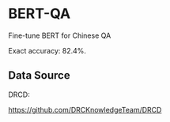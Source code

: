# BERT-QA

Fine-tune BERT for Chinese QA

Exact accuracy: 82.4%.

## Data Source
DRCD:

https://github.com/DRCKnowledgeTeam/DRCD
